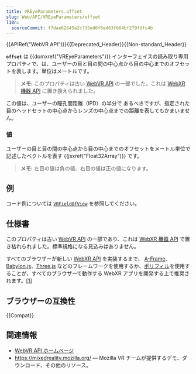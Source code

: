 ```yaml
---
title: VREyeParameters.offset
slug: Web/API/VREyeParameters/offset
l10n:
  sourceCommit: f7dae62645a2c735ed6f6ed63f664bf279fdfc4b
---
```


{{APIRef("WebVR API")}}{{Deprecated_Header}}{{Non-standard_Header}}

**`offset`** は {{domxref("VREyeParameters")}} インターフェイスの読み取り専用プロパティで、は、ユーザーの目と目の間の中心点から目の中心までのオフセットを表します。単位はメートルです。

> **メモ:** このプロパティは古い [WebVR API](https://immersive-web.github.io/webvr/spec/1.1/) の一部でした。これは [WebXR 機器 API](https://immersive-web.github.io/webxr/) に置き換えられました。

この値は、ユーザーの瞳孔間距離（IPD）の半分で あるべきですが、指定された目のヘッドセットの中心点からレンズの中心点までの距離を表してもかまいません。

### 値

ユーザーの目と目の間の中心点から目の中心までのオフセットをメートル単位で記述したベクトルを表す {{jsxref("Float32Array")}} です。

> **メモ:** 左目の値は負の値、右目の値は正の値になります。

## 例

コード例については [`VRFieldOfView`](/en-US/docs/Web/API/VRFieldOfView#例) を参照してください。

## 仕様書

このプロパティは古い [WebVR API](https://immersive-web.github.io/webvr/spec/1.1/) の一部であり、これは [WebXR 機器 API](https://immersive-web.github.io/webxr/) で置き枯れられました。標準規格になる見込みはありません。

すべてのブラウザーが新しい [WebXR API](/ja/docs/Web/API/WebXR_Device_API/Fundamentals) を実装するまで、 [A-Frame](https://aframe.io/)、[Babylon.js](https://www.babylonjs.com/)、[Three.js](https://threejs.org/) などのフレームワークを使用するか、[ポリフィル](https://github.com/immersive-web/webxr-polyfill)を使用することが、すべてのブラウザーで動作する WebXR アプリを開発する上で推奨されます。[\[1\]](https://developer.oculus.com/documentation/web/port-vr-xr/)

## ブラウザーの互換性

{{Compat}}

## 関連情報

- [WebVR API ホームページ](/ja/docs/Web/API/WebVR_API)
- <https://mixedreality.mozilla.org/> — Mozilla VR チームが提供するデモ、ダウンロード、その他のリソース。
